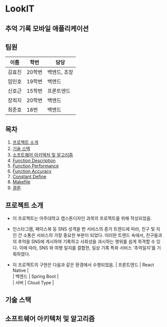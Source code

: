 # LookIT
## 추억 기록 모바일 애플리케이션
## 팀원
| 이름 | 학번 | 담당 |
| ------ | ------ | ------ |
|   김효진     |    20학번  |    백엔드, 조장        |
|   임민호    |    19학번  |    백엔드       |
|   신호근     |    15학번  |    프론트엔드        |
|   장희지|    20학번  |    백엔드        |
|   최준호    |    18번  |    백엔드      |

## 목차

1. [프로젝트 소개](#프로젝트-소개)
2. [기술 스택](#기술-스택)
3. [소프트웨어 아키텍처 및 알고리즘](#소프트웨어-아키텍처-및-알고리즘)
4. [Function Description](#Function-Description)
5. [Function Performance](#Function-Performance)
6. [Function Accuracy](#Function-Accuracy)
7. [Constant Define](#Constant-Define)
8. [Makefile](#Makefile)
9. [결론](#결론)

## 프로젝트 소개

* 이 프로젝트는 아주대학교 캡스톤디자인 과목의 프로젝트를 위해 작성되었음.

* 인스타그램, 페이스북 등 SNS 성격을 띈 서비스의 증가 트렌드에 따라, 친구 및 지인 간 소통은 서비스의 가장 중요한 부분이 되었다. 이러한 트렌드 속에서, 친구들과의 추억을 SNS에 게시하여 기록하고 사회성을 과시하는 행위를 쉽게 목격할 수 있다. 이에 따라, SNS 와 여행 일지를 결합한, 일상 기록 특화 서비스 ‘추억일지’를 기획하였다.


* 이 프로젝트의 구현은 다음과 같은 환경에서 수행되었음.
|   프론트엔드  | React Native |  
|   백엔드    |    Spring Boot  |    
| 서버 |  Cloud Type |



## 기술 스택


## 소프트웨어 아키텍처 및 알고리즘


